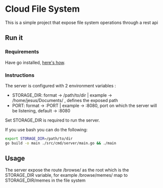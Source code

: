 # Cloud File System

This is a simple project that expose file system operations through a rest api

## Run it

### Requirements
Have go installed, [here's how](https://go.dev/doc/install).

### Instructions
The server is configured with 2 environment variables :
- STORAGE_DIR: format -> /path/to/dir | example -> /home/jesus/Documents/ , defines the exposed path
- PORT: format -> :PORT | example -> :8080, port on which the server will be listening, default -> :8080

Set STORAGE_DIR is required to run the server.

If you use bash you can do the following:
``` bash
export STORAGE_DIR=/path/to/dir
go build -o main ./src/cmd/server/main.go && ./main
```

## Usage
The server expose the route /browse/ as the root which is the STORAGE_DIR variable, for example /browse/memes/ map to STORAGE_DIR/memes in the file system
